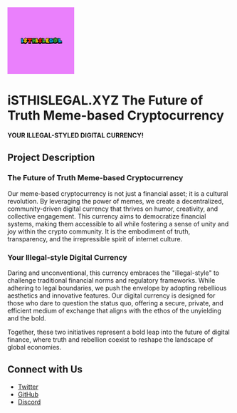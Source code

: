 <img src="img/i$thi$leg@l.jpg" width="150"/>

# iSTHISLEGAL.XYZ The Future of Truth Meme-based Cryptocurrency

**YOUR ILLEGAL-STYLED DIGITAL CURRENCY!**

## Project Description

### The Future of Truth Meme-based Cryptocurrency
Our meme-based cryptocurrency is not just a financial asset; it is a cultural revolution. By leveraging the power of memes, we create a decentralized, community-driven digital currency that thrives on humor, creativity, and collective engagement. This currency aims to democratize financial systems, making them accessible to all while fostering a sense of unity and joy within the crypto community. It is the embodiment of truth, transparency, and the irrepressible spirit of internet culture.

### Your Illegal-style Digital Currency
Daring and unconventional, this currency embraces the "illegal-style" to challenge traditional financial norms and regulatory frameworks. While adhering to legal boundaries, we push the envelope by adopting rebellious aesthetics and innovative features. Our digital currency is designed for those who dare to question the status quo, offering a secure, private, and efficient medium of exchange that aligns with the ethos of the unyielding and the bold.

Together, these two initiatives represent a bold leap into the future of digital finance, where truth and rebellion coexist to reshape the landscape of global economies.

## Connect with Us
- [Twitter](https://x.com/isthislegalxyz)
- [GitHub](https://github.com/m3m3s4zero4)
- [Discord](https://discord.com/invite/gJMQr9jC)




















